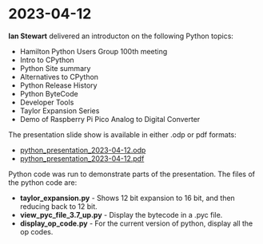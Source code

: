 # 2023-04-12

**Ian Stewart** delivered an introducton on the following Python topics:

* Hamilton Python Users Group 100th meeting
* Intro to CPython
* Python Site summary
* Alternatives to CPython
* Python Release History
* Python ByteCode
* Developer Tools
* Taylor Expansion Series
* Demo of Raspberry Pi Pico Analog to Digital Converter

The presentation slide show is available in either .odp or pdf formats:

* [python_presentation_2023-04-12.odp](python_presentation_2023-04-12.odp)
* [python_presentation_2023-04-12.pdf](python_presentation_2023-04-12.pdf)

Python code was run to demonstrate parts of the presentation. The files of the python code are:

* **taylor_expansion.py** - Shows 12 bit expansion to 16 bit, and then reducing back to 12 bit.
* **view_pyc_file_3.7_up.py** - Display the bytecode in a .pyc file. 
* **display_op_code.py** - For the current version of python, display all the op codes.
